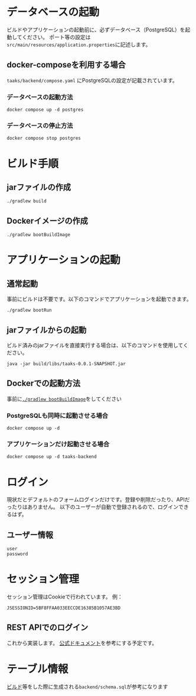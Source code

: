# データベースの起動

ビルドやアプリケーションの起動前に、必ずデータベース（PostgreSQL）を起動してください。
ポート等の設定は`src/main/resources/application.properties`に記述します。

## docker-composeを利用する場合

`taaks/backend/compose.yaml` にPostgreSQLの設定が記載されています。

### データベースの起動方法

```
docker compose up -d postgres
```

### データベースの停止方法

```
docker compose stop postgres
```

# ビルド手順

## jarファイルの作成

```
./gradlew build
```

## Dockerイメージの作成

```
./gradlew bootBuildImage
```

# アプリケーションの起動

## 通常起動

事前にビルドは不要です。以下のコマンドでアプリケーションを起動できます。

```
./gradlew bootRun
```

## jarファイルからの起動

ビルド済みのjarファイルを直接実行する場合は、以下のコマンドを使用してください。

```
java -jar build/libs/taaks-0.0.1-SNAPSHOT.jar
```

## Dockerでの起動方法
事前に[`./gradlew bootBuildImage`](#dockerイメージの作成)をしてください
### PostgreSQLも同時に起動させる場合

```
docker compose up -d
```

### アプリケーションだけ起動させる場合

```
docker compose up -d taaks-backend
```

# ログイン
現状だとデフォルトのフォームログインだけです。登録や削除だったり、APIだったりはありません。 
以下のユーザーが自動で登録されるので、ログインできるはず。 
## ユーザー情報

```
user
password
```
# セッション管理
セッション管理はCookieで行われています。
例：
```
JSESSIONID=5BF8FFAA033EECCDE16385B1057AE3BD
```

## REST APIでのログイン
これから実装します。
[公式ドキュメント](https://spring.pleiades.io/spring-security/reference/servlet/authentication/passwords/)を参考にする予定です。

# テーブル情報
[ビルド](#jarファイルの作成)等をした際に生成される`backend/schema.sql`が参考になります
